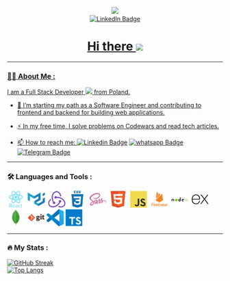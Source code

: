 <div id="header" align="center">
  <img src="https://media.giphy.com/media/v1.Y2lkPTc5MGI3NjExYmQ0YzkyMjI3MjlmZGFhNmVlMzIyYWI3MDRiMmE5MGYzNGI3ZWU5NCZjdD1z/SHjOSDkKZ18qOHA5B5/giphy.gif" width="150"/>
<div id="badges">
<a href="https://www.linkedin.com/in/stanislaw-grygoriew-b3b0a6255/" target="_blank">
  <img src="https://img.shields.io/badge/LinkedIn-blue?style=for-the-badge&logo=linkedin&logoColor=white" alt="LinkedIn Badge"/>
</div>
<h1>
  Hi there
  <img src="https://media.giphy.com/media/hvRJCLFzcasrR4ia7z/giphy.gif" width="30px"/>
</h1>
</div>
  
---

### :man_technologist: About Me :
I am a Full Stack Developer <img src="https://media.giphy.com/media/f7omQNmgiyjj5sffvZ/giphy.gif" width="30">  from Poland.
- :telescope: I’m starting my path as a Software Engineer and contributing to frontend and backend for building web applications.

- :zap: In my free time, I solve problems on Codewars and read tech articles.

- :mailbox: How to reach me: [![Linkedin Badge](https://img.shields.io/badge/-stgran-blue?style=flat&logo=Linkedin&logoColor=white)](https://www.linkedin.com/in/stanislaw-grygoriew-b3b0a6255/)
[![whatsapp Badge](https://img.shields.io/badge/-stgran-green?style=flat&logo=whatsapp&logoColor=white)](https://wa.me/48601929691)
[![Telegram Badge](https://img.shields.io/badge/-stgran-white?style=flat&logo=Telegram&logoColor=blue)](https://t.me/stgran)

---

### :hammer_and_wrench: Languages and Tools :
<div>
  <img src="https://github.com/devicons/devicon/blob/master/icons/react/react-original-wordmark.svg" title="React" alt="React" width="40" height="40"/>&nbsp;
  <img src="https://github.com/devicons/devicon/blob/master/icons/materialui/materialui-original.svg" title="Material UI" alt="Material UI" width="40" height="40"/>&nbsp;
  <img src="https://github.com/devicons/devicon/blob/master/icons/redux/redux-original.svg" title="Redux" alt="Redux " width="40" height="40"/>&nbsp;
  <img src="https://github.com/devicons/devicon/blob/master/icons/css3/css3-plain-wordmark.svg"  title="CSS3" alt="CSS" width="40" height="40"/>&nbsp;
  <img src="https://github.com/devicons/devicon/blob/master/icons/sass/sass-original.svg"  title="SASS" alt="SASS" width="40" height="40"/>&nbsp;
  <img src="https://github.com/devicons/devicon/blob/master/icons/html5/html5-original.svg" title="HTML5" alt="HTML" width="40" height="40"/>&nbsp;
  <img src="https://github.com/devicons/devicon/blob/master/icons/javascript/javascript-original.svg" title="JavaScript" alt="JavaScript" width="40" height="40"/>&nbsp;
  <img src="https://github.com/devicons/devicon/blob/master/icons/firebase/firebase-plain-wordmark.svg" title="Firebase" alt="Firebase" width="40" height="40"/>&nbsp;
  <img src="https://github.com/devicons/devicon/blob/master/icons/nodejs/nodejs-original-wordmark.svg" title="NodeJS" alt="NodeJS" width="40" height="40"/>&nbsp;
  <img src="https://github.com/devicons/devicon/blob/master/icons/express/express-original.svg" title="Express" alt="Express" width="40" height="40"/>&nbsp;
  <img src="https://github.com/devicons/devicon/blob/master/icons/mongodb/mongodb-original.svg" title="MongoDB" alt="MongoDB" width="40" height="40"/>&nbsp;
  <img src="https://github.com/devicons/devicon/blob/master/icons/git/git-original-wordmark.svg" title="Git" **alt="Git" width="40" height="40"/>  
  <img src="https://github.com/devicons/devicon/blob/master/icons/vscode/vscode-original.svg" title="vscode" **alt="vscode" width="40" height="40"/>
  <img src="https://github.com/devicons/devicon/blob/master/icons/typescript/typescript-original.svg" title="typescript" **alt="typescript" width="40" height="40"/>
  
</div>

---

### :fire: My Stats :
[![GitHub Streak](http://github-readme-streak-stats.herokuapp.com?user=stgran66&theme=dark&background=000000)](https://git.io/streak-stats)
<br/>
[![Top Langs](https://github-readme-stats.vercel.app/api/top-langs/?username=stgran66)](https://github.com/anuraghazra/github-readme-stats)




